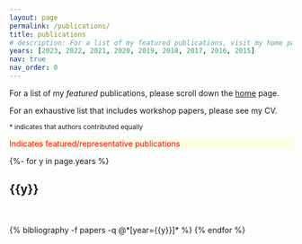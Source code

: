 ```yaml
---
layout: page
permalink: /publications/
title: publications
# description: For a list of my featured publications, visit my home page
years: [2023, 2022, 2021, 2020, 2019, 2018, 2017, 2016, 2015]
nav: true
nav_order: 0
---
```



For a list of my *featured* publications, please scroll down the <a href="/">home</a> page.
<!-- This publication page lists all of my major publications.  -->
For an exhaustive list that includes workshop papers, please see my CV.

<sup>* indicates that authors contributed equally</sup>

<!-- _pages/publications.md -->
<div class="publications">

<div class="title"><p style="background-color: lightyellow; color: red">Indicates featured/representative publications</p></div>

{%- for y in page.years %}
  <h2 class="year">{{y}}</h2>
  <br><br>
  {% bibliography -f papers -q @*[year={{y}}]* %}
{% endfor %}

</div>
